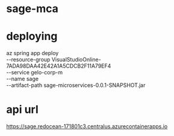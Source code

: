 # sage-mca


# deploying

az spring app deploy \
--resource-group VisualStudioOnline-7ADA98DAA42E42A1A5CDCB2F11A79EF4 \
--service gelo-corp-m \
--name sage \
--artifact-path sage-microservices-0.0.1-SNAPSHOT.jar


# api url

https://sage.redocean-171801c3.centralus.azurecontainerapps.io
